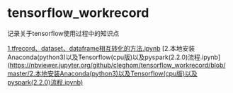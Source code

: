 # tensorflow_workrecord
记录关于tensorflow使用过程中的知识点


[1.tfrecord、dataset、dataframe相互转化的方法.ipynb](https://nbviewer.jupyter.org/github/cleghom/tensorflow_workrecord/blob/master/1.tfrecord、dataset、dataframe相互转化的方法.ipynb)
[2.本地安装Anaconda(python3)以及Tensorflow(cpu版)以及pyspark(2.2.0)流程.ipynb]
(https://nbviewer.jupyter.org/github/cleghom/tensorflow_workrecord/blob/master/2.本地安装Anaconda(python3)以及Tensorflow(cpu版)以及pyspark(2.2.0)流程.ipynb)
